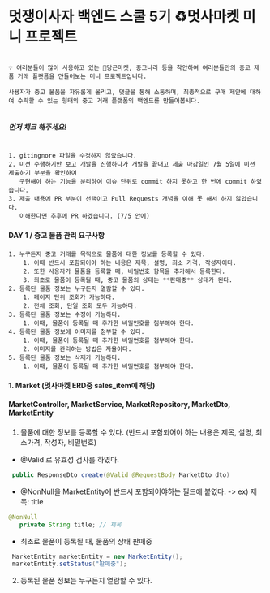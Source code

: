# 멋쟁이사자 백엔드 스쿨 5기 ♻️멋사마켓 미니 프로젝트 

```

💡 여러분들이 많이 사용하고 있는 🥕당근마켓, 중고나라 등을 착안하여 여러분들만의 중고 제품 거래 플랫폼을 만들어보는 미니 프로젝트입니다.

사용자가 중고 물품을 자유롭게 올리고, 댓글을 통해 소통하며, 최종적으로 구매 제안에 대하여 수락할 수 있는 형태의 중고 거래 플랫폼의 백엔드를 만들어봅시다.


```

##### 먼저 체크 해주세요!

```

1. gitingnore 파일을 수정하지 않았습니다.
2. 미션 수행하기만 보고 개발을 진행하다가 개발을 끝내고 제출 마감일인 7월 5일에 미션 제출하기 부분을 확인하여 
   구현해야 하는 기능을 분리하여 이슈 단위로 commit 하지 못하고 한 번에 commit 하였습니다.
3. 제출 내용에 PR 부분이 선택이고 Pull Requests 개념을 이해 못 해서 하지 않았습니다.
   이해한다면 추후에 PR 하겠습니다. (7/5 안에)

```
#### DAY 1 / 중고 물품 관리 요구사항

```
1. 누구든지 중고 거래를 목적으로 물품에 대한 정보를 등록할 수 있다. 
    1. 이때 반드시 포함되어야 하는 내용은 제목, 설명, 최소 가격, 작성자이다.
    2. 또한 사용자가 물품을 등록할 때, 비밀번호 항목을 추가해서 등록한다.
    3. 최초로 물품이 등록될 때, 중고 물품의 상태는 **판매중** 상태가 된다.
2. 등록된 물품 정보는 누구든지 열람할 수 있다. 
    1. 페이지 단위 조회가 가능하다.
    2. 전체 조회, 단일 조회 모두 가능하다.
3. 등록된 물품 정보는 수정이 가능하다. 
    1. 이때, 물품이 등록될 때 추가한 비밀번호를 첨부해야 한다.
4. 등록된 물품 정보에 이미지를 첨부할 수 있다.
    1. 이때, 물품이 등록될 때 추가한 비밀번호를 첨부해야 한다.
    2. 이미지를 관리하는 방법은 자율이다.
5. 등록된 물품 정보는 삭제가 가능하다. 
    1. 이때, 물품이 등록될 때 추가한 비밀번호를 첨부해야 한다.

```

#### 1. Market (멋사마켓 ERD중 sales_item에 해당) 
#### MarketController, MarketService, MarketRepository, MarketDto, MarketEntity

1. 물품에 대한 정보를 등록할 수 있다. (반드시 포함되어야 하는 내용은 제목, 설명, 최소가격, 작성자, 비밀번호)
 
 * @Valid 로 유효성 검사를 하였다. 
 ```java
  public ResponseDto create(@Valid @RequestBody MarketDto dto)
 ```
 * @NonNull을 MarketEntity에 반드시 포함되어야하는 필드에 붙였다. -> ex) 제목: title
 ```java
 @NonNull
    private String title; // 제목
 ```
 * 최초로 물품이 등록될 때, 물품의 상태 판매중 
 ```java
  MarketEntity marketEntity = new MarketEntity();
  marketEntity.setStatus("판매중");
 ```

2. 등록된 물품 정보는 누구든지 열람할 수 있다. 

   






